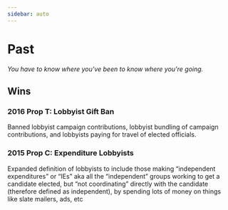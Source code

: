 ```yaml
---
sidebar: auto
---
```

# Past
_You have to know where you've been to know where you're going._
## Wins
### 2016 Prop T: Lobbyist Gift Ban
Banned lobbyist campaign contributions, lobbyist bundling of campaign contributions, and lobbyists paying for travel of elected officials.

### 2015 Prop C: Expenditure Lobbyists
Expanded definition of lobbyists to include those making “independent expenditures” or “IEs” aka all the “independent” groups working to get a candidate elected, but “not coordinating” directly with the candidate (therefore defined as independent), by spending lots of money on things like slate mailers, ads, etc

